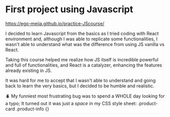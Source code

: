 # First project using Javascript
https://ego-mejia.github.io/practice-JScourse/

I decided to learn Javascript from the basics as I tried coding with React environment and, although
I was able to replicate some functionalities, I wasn't able to understand what was the
difference from using JS vanilla vs React. 

Taking this course helped me realize how JS itself is incredible powerful and full of functionalities,
and React is a catalyzer, enhancing the features already existing in JS.

It was hard for me to accept that I wasn't able to understand and going back to learn the very basics,
but I decided to be humble and realistic.

🪲 My funniest most frustrating bug was to spend a WHOLE day looking for a typo; It turned out it
was just a *space* in my CSS style sheet: .product-card .product-info {}
